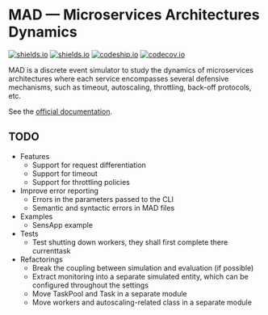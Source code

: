 # MAD &mdash; Microservices Architectures Dynamics

[![shields.io](https://img.shields.io/pypi/v/MAD.svg)](https://img.shields.io/pypi/v/MAD.svg[])
[![shields.io](https://img.shields.io/pypi/l/MAD.svg)](https://img.shields.io/pypi/l/MAD.svg[])
[![codeship.io](https://img.shields.io/codeship/68381610-6386-0133-dbbe-16f6a7024b95.svg)](https://img.shields.io/codeship/68381610-6386-0133-dbbe-16f6a7024b95.svg)
[![codecov.io](https://img.shields.io/codecov/c/github/fchauvel/MAD/master.svg)](https://img.shields.io/codecov/c/github/fchauvel/MAD/master.svg)

MAD is a discrete event simulator to study the dynamics of microservices architectures where each service encompasses 
several defensive mechanisms, such as timeout, autoscaling, throttling, back-off protocols, etc.

See the [official documentation](http://www.pythonhosted.org/MAD).

## TODO

 * Features
    * Support for request differentiation
    * Support for timeout
    * Support for throttling policies
 * Improve error reporting
    * Errors in the parameters passed to the CLI
    * Semantic and syntactic errors in MAD files
 * Examples
    * SensApp example
 * Tests
    * Test shutting down workers, they shall first complete there currenttask
 * Refactorings
    * Break the coupling between simulation and evaluation (if possible)
    * Extract monitoring into a separate simulated entity, which can be configured throughout the settings
    * Move TaskPool and Task in a separate module
    * Move workers and autoscaling-related class in a separate module
 


    
